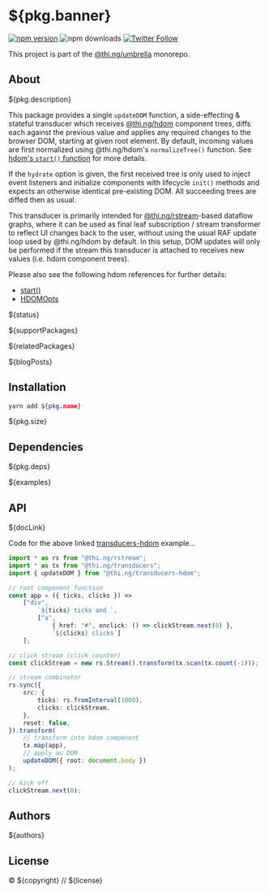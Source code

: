 # ${pkg.banner}

[![npm version](https://img.shields.io/npm/v/${pkg.name}.svg)](https://www.npmjs.com/package/${pkg.name})
![npm downloads](https://img.shields.io/npm/dm/${pkg.name}.svg)
[![Twitter Follow](https://img.shields.io/twitter/follow/thing_umbrella.svg?style=flat-square&label=twitter)](https://twitter.com/thing_umbrella)

This project is part of the
[@thi.ng/umbrella](https://github.com/thi-ng/umbrella/) monorepo.

<!-- TOC -->

## About

${pkg.description}

This package provides a single `updateDOM` function, a side-effecting &
stateful transducer which receives
[@thi.ng/hdom](https://github.com/thi-ng/umbrella/tree/develop/packages/hdom)
component trees, diffs each against the previous value and applies any
required changes to the browser DOM, starting at given root element. By
default, incoming values are first normalized using @thi.ng/hdom's
`normalizeTree()` function. See [hdom's `start()`
function](https://github.com/thi-ng/umbrella/tree/develop/packages/hdom#start)
for more details.

If the `hydrate` option is given, the first received tree is only used
to inject event listeners and initialize components with lifecycle
`init()` methods and expects an otherwise identical pre-existing DOM.
All succeeding trees are diffed then as usual.

This transducer is primarily intended for
[@thi.ng/rstream](https://github.com/thi-ng/umbrella/tree/develop/packages/rstream)-based
dataflow graphs, where it can be used as final leaf subscription /
stream transformer to reflect UI changes back to the user, without using
the usual RAF update loop used by @thi.ng/hdom by default. In this
setup, DOM updates will only be performed if the stream this transducer
is attached to receives new values (i.e. hdom component trees).

Please also see the following hdom references for further details:

- [start()](https://github.com/thi-ng/umbrella/tree/develop/packages/hdom/src/start.ts)
- [HDOMOpts](https://github.com/thi-ng/umbrella/tree/develop/packages/hdom/src/api.ts#L19)

${status}

${supportPackages}

${relatedPackages}

${blogPosts}

## Installation

```bash
yarn add ${pkg.name}
```

${pkg.size}

## Dependencies

${pkg.deps}

${examples}

## API

${docLink}

Code for the above linked [transducers-hdom](#transducers-hdom) example...

```ts
import * as rs from "@thi.ng/rstream";
import * as tx from "@thi.ng/transducers";
import { updateDOM } from "@thi.ng/transducers-hdom";

// root component function
const app = ({ ticks, clicks }) =>
    ["div",
        `${ticks} ticks and `,
        ["a",
            { href: "#", onclick: () => clickStream.next(0) },
            `${clicks} clicks`]
    ];

// click stream (click counter)
const clickStream = new rs.Stream().transform(tx.scan(tx.count(-1)));

// stream combinator
rs.sync({
    src: {
        ticks: rs.fromInterval(1000),
        clicks: clickStream,
    },
    reset: false,
}).transform(
    // transform into hdom component
    tx.map(app),
    // apply as DOM
    updateDOM({ root: document.body })
);

// kick off
clickStream.next(0);
```

## Authors

${authors}

## License

&copy; ${copyright} // ${license}
